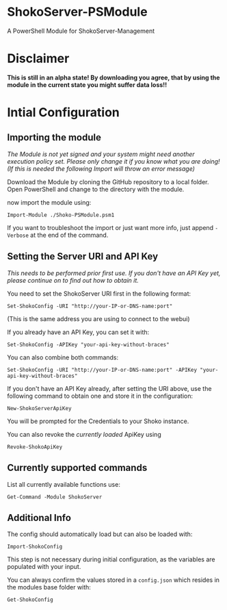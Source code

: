 # ShokoServer-PSModule
A PowerShell Module for ShokoServer-Management

# Disclaimer
**This is still in an alpha state! By downloading you agree, that by using the module in the current state you might suffer data loss!!**

# Intial Configuration

## Importing the module

*_The Module is not yet signed and your system might need another execution policy set. Please only change it if you know what you are doing! (If this is needed the following Import will throw an error message)_*

Download the Module by cloning the GitHub repository to a local folder.
Open PowerShell and change to the directory with the module.

now import the module using: 
```PS 
Import-Module ./Shoko-PSModule.psm1
```

If you want to troubleshoot the import or just want more info, just append ```-Verbose``` at the end of the command.

## Setting the Server URI and API Key

_This needs to be performed prior first use. If you don't have an API Key yet, please continue on to find out how to obtain it._

You need to set the ShokoServer URI first in the following format:

```PS
Set-ShokoConfig -URI "http://your-IP-or-DNS-name:port"
```

(This is the same address you are using to connect to the webui)

If you already have an API Key, you can set it with:

```PS
Set-ShokoConfig -APIKey "your-api-key-without-braces"
```

You can also combine both commands:

```PS
Set-ShokoConfig -URI "http://your-IP-or-DNS-name:port" -APIKey "your-api-key-without-braces"
```

If you don't have an API Key already, after setting the URI above, use the following command to obtain one and store it in the configuration:

```PS
New-ShokoServerApiKey
```
You will be prompted for the Credentials to your Shoko instance.

You can also revoke the _currently loaded_ ApiKey using
```PS
Revoke-ShokoApiKey
```

## Currently supported commands

List all currently available functions use:
```PS
Get-Command -Module ShokoServer
```

## Additional Info

The config should automatically load but can also be loaded with:
```PS
Import-ShokoConfig
```
This step is not necessary during initial configuration, as the variables are populated with your input.

You can always confirm the values stored in a ```config.json``` which resides in the modules base folder with:

```PS
Get-ShokoConfig
```
